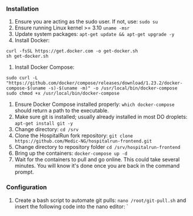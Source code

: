 ### Installation ###
1. Ensure you are acting as the sudo user. If not, use: `sudo su`
1. Ensure running Linux kernel >= 3.10 `uname -msr`
1. Update system packages: `apt-get update && apt-get upgrade -y`
1. Install Docker: 
```
curl -fsSL https://get.docker.com -o get-docker.sh 
sh get-docker.sh
```
1. Install Docker Compose: <br>
```
sudo curl -L "https://github.com/docker/compose/releases/download/1.23.2/docker-compose-$(uname -s)-$(uname -m)" -o /usr/local/bin/docker-compose
sudo chmod +x /usr/local/bin/docker-compose
```
1. Ensure Docker Compose installed properly: `which docker-compose` should return a path to the executable.
1. Make sure git is installed; usually already installed in most DO droplets: `apt-get install git -y`
1. Change directory: `cd /srv`
1. Clone the HospitalRun fork repository: `git clone https://github.com/Medic-NG/hospitalrun-frontend.git`
1. Change directory to repository folder `cd /srv/hospitalrun-frontend`
1. Bring up the containers: `docker-compose up -d`
1. Wait for the containers to pull and go online. This could take several minutes. You will know it's done once you are back in the command prompt.

### Configuration ###
1. Create a bash script to automate git pulls: `nano /root/git-pull.sh` and insert the following code into the nano editor: `
